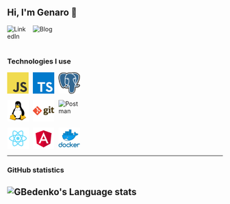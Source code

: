 ## Hi, I'm Genaro 👋

[<img align="left" alt="LinkedIn" width="50px" style="margin-right: 10px" src="https://cdn-icons-png.flaticon.com/512/174/174857.png" />][linkedin]
[<img align="left" alt="Blog" width="50px" src="https://upload.wikimedia.org/wikipedia/commons/thumb/9/98/WordPress_blue_logo.svg/1024px-WordPress_blue_logo.svg.png" />][blog]

<br />
<br />
<br />

### Technologies I use

[<img align="left" alt="JavaScript" style="margin-right: 10px" width="50px" src="https://raw.githubusercontent.com/github/explore/80688e429a7d4ef2fca1e82350fe8e3517d3494d/topics/javascript/javascript.png" />][repos]
[<img align="left" alt="TypeScript" style="margin-right: 10px" width="50px" src="https://raw.githubusercontent.com/github/explore/80688e429a7d4ef2fca1e82350fe8e3517d3494d/topics/typescript/typescript.png" />][repos]
[<img align="left" alt="MySQL" style="margin-right: 10px" width="50px" src="https://raw.githubusercontent.com/github/explore/80688e429a7d4ef2fca1e82350fe8e3517d3494d/topics/postgresql/postgresql.png" />][repos]

<br />
<br />
<br />

[<img align="left" alt="Linux" style="margin-right: 10px" width="50px" src="https://raw.githubusercontent.com/github/explore/80688e429a7d4ef2fca1e82350fe8e3517d3494d/topics/linux/linux.png" />][repos]
[<img align="left" alt="Git" style="margin-right: 10px" width="50px" src="https://raw.githubusercontent.com/github/explore/80688e429a7d4ef2fca1e82350fe8e3517d3494d/topics/git/git.png" />][repos]
[<img align="left" alt="Postman" style="margin-right: 10px" width="50px" src="https://iconape.com/wp-content/png_logo_vector/postman.png" />][repos]

<br />
<br />
<br />

[<img align="left" alt="HTML" style="margin-right: 10px" width="50px" src="https://raw.githubusercontent.com/github/explore/80688e429a7d4ef2fca1e82350fe8e3517d3494d/topics/react/react.png" />][repos]
[<img align="left" alt="Angular" style="margin-right: 10px" width="50px" src="https://raw.githubusercontent.com/github/explore/80688e429a7d4ef2fca1e82350fe8e3517d3494d/topics/angular/angular.png" />][repos]
[<img align="left" alt="CSS" style="margin-right: 10px" width="50px" src="https://raw.githubusercontent.com/github/explore/80688e429a7d4ef2fca1e82350fe8e3517d3494d/topics/docker/docker.png" />][repos]

<br />
<br />
<br />

---

### GitHub statistics

![GBedenko's Language stats](https://github-readme-stats.vercel.app/api/top-langs/?username=GBedenko&theme=dracula&card_width=495&langs_count=10)
<br />
---

[blog]: https://genarobedenko.wordpress.com/
[linkedin]: https://www.linkedin.com/in/genarobedenko
[repos]: https://github.com/GBedenko?tab=repositories
